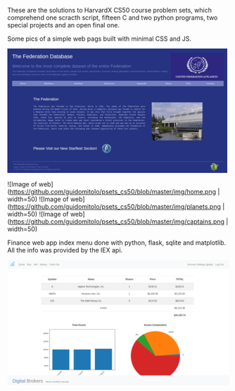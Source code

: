 These are the solutions to HarvardX CS50 course problem sets, which comprehend one scracth script, fifteen C and two python programs, two special projects and an open final one.

Some pics of a simple web pags built with minimal CSS and JS.


<img src="https://github.com/guidomitolo/psets_cs50/blob/master/img/home.png" width="500">

![Image of web](https://github.com/guidomitolo/psets_cs50/blob/master/img/home.png | width=50)
![Image of web](https://github.com/guidomitolo/psets_cs50/blob/master/img/planets.png | width=50)
![Image of web](https://github.com/guidomitolo/psets_cs50/blob/master/img/captains.png | width=50)

Finance web app index menu done with python, flask, sqlite and matplotlib. All the info was provided by the IEX api.

![Image of finance](https://github.com/guidomitolo/psets_cs50/blob/master/img/finance_index.png)
